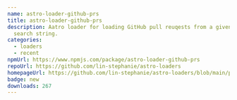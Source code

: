 ```yaml
---
name: astro-loader-github-prs
title: astro-loader-github-prs
description: Aatro loader for loading GitHub pull reuqests from a given GitHub
  search string.
categories:
  - loaders
  - recent
npmUrl: https://www.npmjs.com/package/astro-loader-github-prs
repoUrl: https://github.com/lin-stephanie/astro-loaders
homepageUrl: https://github.com/lin-stephanie/astro-loaders/blob/main/packages/astro-loader-github-prs/README.md
badge: new
downloads: 267
---
```

